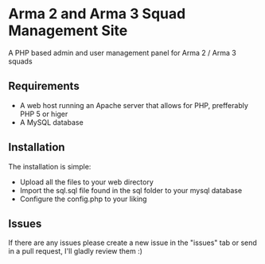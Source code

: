 Arma 2 and Arma 3 Squad Management Site
================================

A PHP based admin and user management panel for Arma 2 / Arma 3 squads


Requirements
--------------
- A web host running an Apache server that allows for PHP, prefferably PHP 5 or higer
- A MySQL database

Installation
--------------
The installation is simple:
- Upload all the files to your web directory
- Import the sql.sql file found in the sql folder to your mysql database
- Configure the config.php to your liking

Issues
--------------
If there are any issues please create a new issue in the "issues" tab or send in a pull request, I'll gladly review them :)